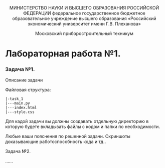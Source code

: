 <div align="center"> МИНИСТЕРСТВО НАУКИ И ВЫСШЕГО ОБРАЗОВАНИЯ РОССИЙСКОЙ ФЕДЕРАЦИИ
федеральное государственное бюджетное образовательное учреждение высшего образования
«Российский экономический университет имени Г.В. Плеханова»

 <p>Московский приборостроительный техникум</p> 

</div>

# Лабораторная работа №1.

### Задача №1. 

Описание задачи

Файловая структура: 
```
|-task_1
|---main.py
|---index.html
|---style.css  
```
Для кадой задачи вы должны создавать отдельную директорию в которую будете вкладывать файлы с кодом и папки по необходимости.
 
<p> Любые ваши пояснения по решенной задачи. Скриншоты доказывающие работоспособность кода и тд.. </p>

Задача №2. 

......
